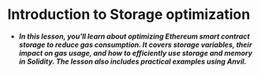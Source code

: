 # Introduction to Storage optimization
- ***In this lesson, you'll learn about optimizing Ethereum smart contract storage to reduce gas consumption. It covers storage variables, their impact on gas usage, and how to efficiently use storage and memory in Solidity. The lesson also includes practical examples using Anvil.***

## 